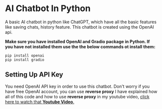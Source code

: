# AI Chatbot In Python
A basic AI chatbot in python like ChatGPT, which have all the basic features like saving chats, history feature. This chatbot is created using the OpenAI api.

**Make sure you have installed OpenAI and Gradio package in Python. If you have not installed them use the the below commands ot install them:**
```
pip install openai
pip install gradio
```
## Setting Up API Key
You need OpenAI API key in order to use this chatbot. Don't worry if you have free OpenAI account, you can use **reverse proxy**
I have explained how all of this code and how to use **reverse proxy** in my youtube video, [click here to watch that **Youtube Video**.](https://youtu.be/dOmAq7rx53E)
